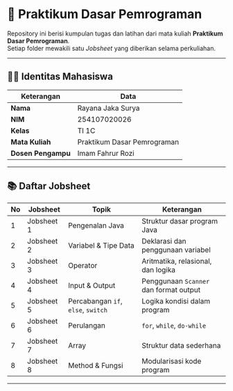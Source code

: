 # 🌟 Praktikum Dasar Pemrograman

Repository ini berisi kumpulan tugas dan latihan dari mata kuliah **Praktikum Dasar Pemrograman**.  
Setiap folder mewakili satu _Jobsheet_ yang diberikan selama perkuliahan.

---

## 👨‍💻 Identitas Mahasiswa

| Keterangan         | Data                        |
| ------------------ | --------------------------- |
| **Nama**           | Rayana Jaka Surya           |
| **NIM**            | 254107020026                |
| **Kelas**          | TI 1C                       |
| **Mata Kuliah**    | Praktikum Dasar Pemrograman |
| **Dosen Pengampu** | Imam Fahrur Rozi            |

---

## 📚 Daftar Jobsheet

| No  | Jobsheet   | Topik                              | Keterangan                             |
| --- | ---------- | ---------------------------------- | -------------------------------------- |
| 1   | Jobsheet 1 | Pengenalan Java                    | Struktur dasar program Java            |
| 2   | Jobsheet 2 | Variabel & Tipe Data               | Deklarasi dan penggunaan variabel      |
| 3   | Jobsheet 3 | Operator                           | Aritmatika, relasional, dan logika     |
| 4   | Jobsheet 4 | Input & Output                     | Penggunaan `Scanner` dan format output |
| 5   | Jobsheet 5 | Percabangan `if`, `else`, `switch` | Logika kondisi dalam program           |
| 6   | Jobsheet 6 | Perulangan                         | `for`, `while`, `do-while`             |
| 7   | Jobsheet 7 | Array                              | Struktur data sederhana                |
| 8   | Jobsheet 8 | Method & Fungsi                    | Modularisasi kode program              |

---
